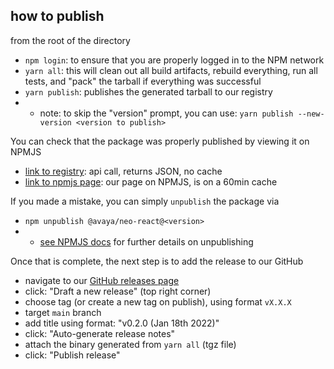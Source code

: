 ## how to publish

from the root of the directory

- `npm login`: to ensure that you are properly logged in to the NPM network
- `yarn all`: this will clean out all build artifacts, rebuild everything, run all tests, and "pack" the tarball if everything was successful
- `yarn publish`: publishes the generated tarball to our registry
- - note: to skip the "version" prompt, you can use: `yarn publish --new-version <version to publish>`


You can check that the package was properly published by viewing it on NPMJS
- [link to registry](https://registry.npmjs.org/@avaya%2fneo-react): api call, returns JSON, no cache
- [link to npmjs page](https://www.npmjs.com/package/@avaya/neo-react): our page on NPMJS, is on a 60min cache

If you made a mistake, you can simply `unpublish` the package via
- `npm unpublish @avaya/neo-react@<version>`
- - [see NPMJS docs](https://docs.npmjs.com/cli/v8/commands/npm-unpublish) for further details on unpublishing


Once that is complete, the next step is to add the release to our GitHub
- navigate to our [GitHub releases page](https://github.com/avaya-dux/neo-library-react/releases)
- click: "Draft a new release" (top right corner)
- choose tag (or create a new tag on publish), using format `vX.X.X`
- target `main` branch
- add title using format: "v0.2.0 (Jan 18th 2022)"
- click: "Auto-generate release notes"
- attach the binary generated from `yarn all` (tgz file)
- click: "Publish release"
